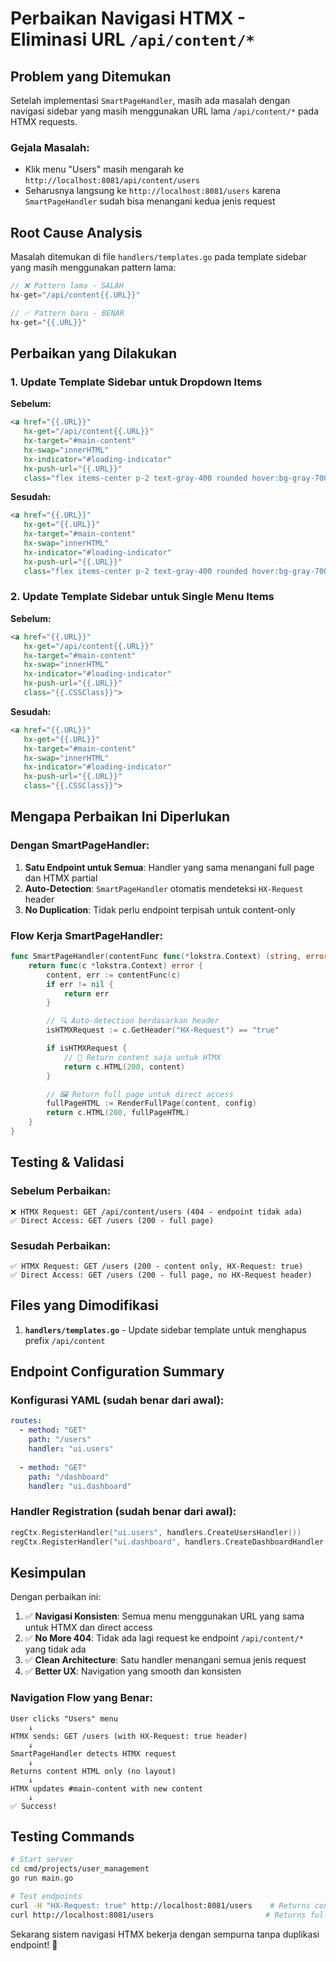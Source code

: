 # Perbaikan Navigasi HTMX - Eliminasi URL `/api/content/*`

## Problem yang Ditemukan

Setelah implementasi `SmartPageHandler`, masih ada masalah dengan navigasi sidebar yang masih menggunakan URL lama `/api/content/*` pada HTMX requests.

### Gejala Masalah:
- Klik menu "Users" masih mengarah ke `http://localhost:8081/api/content/users`
- Seharusnya langsung ke `http://localhost:8081/users` karena `SmartPageHandler` sudah bisa menangani kedua jenis request

## Root Cause Analysis

Masalah ditemukan di file `handlers/templates.go` pada template sidebar yang masih menggunakan pattern lama:

```go
// ❌ Pattern lama - SALAH
hx-get="/api/content{{.URL}}"

// ✅ Pattern baru - BENAR  
hx-get="{{.URL}}"
```

## Perbaikan yang Dilakukan

### 1. Update Template Sidebar untuk Dropdown Items

**Sebelum:**
```html
<a href="{{.URL}}" 
   hx-get="/api/content{{.URL}}"
   hx-target="#main-content"
   hx-swap="innerHTML"
   hx-indicator="#loading-indicator"
   hx-push-url="{{.URL}}"
   class="flex items-center p-2 text-gray-400 rounded hover:bg-gray-700 hover:text-gray-300 transition-colors {{.CSSClass}}">
```

**Sesudah:**
```html
<a href="{{.URL}}" 
   hx-get="{{.URL}}"
   hx-target="#main-content"
   hx-swap="innerHTML"
   hx-indicator="#loading-indicator"
   hx-push-url="{{.URL}}"
   class="flex items-center p-2 text-gray-400 rounded hover:bg-gray-700 hover:text-gray-300 transition-colors {{.CSSClass}}">
```

### 2. Update Template Sidebar untuk Single Menu Items

**Sebelum:**
```html
<a href="{{.URL}}" 
   hx-get="/api/content{{.URL}}"
   hx-target="#main-content"
   hx-swap="innerHTML"
   hx-indicator="#loading-indicator"
   hx-push-url="{{.URL}}"
   class="{{.CSSClass}}">
```

**Sesudah:**
```html
<a href="{{.URL}}" 
   hx-get="{{.URL}}"
   hx-target="#main-content"
   hx-swap="innerHTML"
   hx-indicator="#loading-indicator"
   hx-push-url="{{.URL}}"
   class="{{.CSSClass}}">
```

## Mengapa Perbaikan Ini Diperlukan

### Dengan SmartPageHandler:
1. **Satu Endpoint untuk Semua**: Handler yang sama menangani full page dan HTMX partial
2. **Auto-Detection**: `SmartPageHandler` otomatis mendeteksi `HX-Request` header
3. **No Duplication**: Tidak perlu endpoint terpisah untuk content-only

### Flow Kerja SmartPageHandler:
```go
func SmartPageHandler(contentFunc func(*lokstra.Context) (string, error), config LayoutConfig) lokstra.HandlerFunc {
    return func(c *lokstra.Context) error {
        content, err := contentFunc(c)
        if err != nil {
            return err
        }

        // 🔍 Auto-detection berdasarkan header
        isHTMXRequest := c.GetHeader("HX-Request") == "true"

        if isHTMXRequest {
            // 📄 Return content saja untuk HTMX
            return c.HTML(200, content)
        }

        // 🖼️ Return full page untuk direct access
        fullPageHTML := RenderFullPage(content, config)
        return c.HTML(200, fullPageHTML)
    }
}
```

## Testing & Validasi

### Sebelum Perbaikan:
```
❌ HTMX Request: GET /api/content/users (404 - endpoint tidak ada)
✅ Direct Access: GET /users (200 - full page)
```

### Sesudah Perbaikan:
```
✅ HTMX Request: GET /users (200 - content only, HX-Request: true)
✅ Direct Access: GET /users (200 - full page, no HX-Request header)
```

## Files yang Dimodifikasi

1. **`handlers/templates.go`** - Update sidebar template untuk menghapus prefix `/api/content`

## Endpoint Configuration Summary

### Konfigurasi YAML (sudah benar dari awal):
```yaml
routes:
  - method: "GET"
    path: "/users"
    handler: "ui.users"
    
  - method: "GET"
    path: "/dashboard"  
    handler: "ui.dashboard"
```

### Handler Registration (sudah benar dari awal):
```go
regCtx.RegisterHandler("ui.users", handlers.CreateUsersHandler())
regCtx.RegisterHandler("ui.dashboard", handlers.CreateDashboardHandler())
```

## Kesimpulan

Dengan perbaikan ini:

1. ✅ **Navigasi Konsisten**: Semua menu menggunakan URL yang sama untuk HTMX dan direct access
2. ✅ **No More 404**: Tidak ada lagi request ke endpoint `/api/content/*` yang tidak ada
3. ✅ **Clean Architecture**: Satu handler menangani semua jenis request
4. ✅ **Better UX**: Navigation yang smooth dan konsisten

### Navigation Flow yang Benar:
```
User clicks "Users" menu
    ↓
HTMX sends: GET /users (with HX-Request: true header)
    ↓  
SmartPageHandler detects HTMX request
    ↓
Returns content HTML only (no layout)
    ↓
HTMX updates #main-content with new content
    ↓
✅ Success!
```

## Testing Commands

```bash
# Start server
cd cmd/projects/user_management
go run main.go

# Test endpoints
curl -H "HX-Request: true" http://localhost:8081/users    # Returns content only
curl http://localhost:8081/users                         # Returns full page
```

Sekarang sistem navigasi HTMX bekerja dengan sempurna tanpa duplikasi endpoint! 🎉
